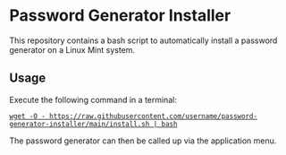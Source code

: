 # Password Generator Installer

This repository contains a bash script to automatically install a password generator on a Linux Mint system.

## Usage

Execute the following command in a terminal:

[`wget -O - https://raw.githubusercontent.com/username/password-generator-installer/main/install.sh | bash`](https://raw.githubusercontent.com/username/password-generator-installer/main/install.sh)

The password generator can then be called up via the application menu.

